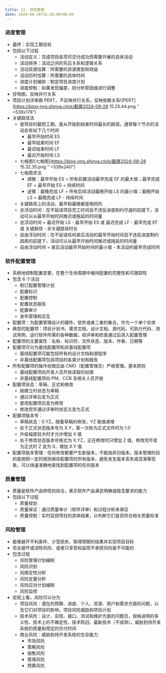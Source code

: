 ```yaml
---
title: 12. 项目管理
date: 2024-08-28T16:56:00+08:00
---
```


### 进度管理

* 最终：实现工期目标
* 包括以下过程
  * 活动定义：完成项目各项可交付成功而需要开展的具体活动
  * 活动排序：活动之间的先后关系和逻辑关系
  * 活动资源估算：所需要的资源类型和效益
  * 活动历时估算：所需要的具体时间
  * 进度计划编排：制定项目进度计划
  * 进度控制：如果发现偏差，则分析原因或进行调整
* 甘特图，反映并行关系
* 项目计划评审图 PERT，不反映并行关系，反映依赖关系![PERT](https://blog-img.shinya.click/截屏2024-08-28 15.25.44.png " =539x178")
* 关键路径法
  * 是项目的最短工期，是从开始到结束时间最长的路径。通常每个节点的活动会有如下几个时间
    * 最早开始时间 ES
    * 最早结束时间 EF
    * 最迟结束时间 LF
    * 最迟开始时间 LS
  * 七格图![七格图](https://blog-img.shinya.click/截屏2024-08-28 15.32.35.png " =539x240")
  * 七格图求法
    * 顺推：最早开始 ES = 所有前置活动最早完成 EF 的最大值；最早完成 EF = 最早开始 ES + 持续时间
    * 逆推：最晚完成 LF = 所有后续活动最晚开始 LS 的最小值；最晚开始 LS = 最晚完成 LF - 持续时间
  * 关键路径上的活动，最早和最晚都是相同的
  * 总浮动时间：在不延误项目完工时间且不违反进度制约尽速的前提下，活动可以从最早开始时间推迟或拖延的时间量
  * 总浮动时间 = 最迟开始 LS - 最早开始 ES 或 最迟完成 LF - 最早完成 EF 或 关键路径 - 非关键路径时长
  * 自由浮动时间：在不延误任何紧后活动的最早开始时间且不违反进度制约因素的前提下，活动可以从最早开始时间推迟或拖延的时间量
  * 自由浮动时间 = 紧后活动最早开始时间的最小值 - 本活动的最早完成时间

### 软件配置管理

* 系统地控制配置变更，在整个生命周期中维持配置的完整性和可跟踪性
* 包含 6 个活动
  * 制订配置管理计划
  * 配置标识
  * 配置控制
  * 配置状态报告
  * 配置审计
  * 发布管理和交互
* 配置项：为配置管理设计的硬件、软件或者二者的集合，作为一个单个实体
* 典型的配置项：项目计划书、需求文档、设计文档、源代码、可执行代码、测试用例、运行软件所需的各种数据，经评审和检查通过后进入配置管理
* 配置项的主要属性：名称、标识符、文件状态、版本、作者、日期等
* 配置项可分为基线配置项和非基线配置项
  * 基线配置项可能包括所有的设计文档和源程序
  * 非基线配置项包括项目的各类计划和报告
* 所有配置项的操作权限应由 CMO（配置管理员）严格管理。基本原则
  * 基线配置项向开发人员开放读取的权限
  * 非基线配置项向 PM、CCB 及相关人员开放
* 配置项状态：草稿、正式和修改
  * 刚建立时状态为草稿
  * 通过评审后变为正式
  * 更改配置项后变为修改
  * 修改完毕通过评审时状态又变为正式
* 配置项版本号：
  * 草稿状态：0.YZ。随着草稿的修改，YZ 取值递增
  * 处于正式状态版本号为 X.Y，第一次称为正式文件时为 1.0
  * 升级幅度较大时才允许增加 X 值
  * 处于修改状态版本号格式为 X.YZ，正在修改时只增加 Z 值，修改完毕变为正式时 Z 变为 0，增加 X.Y 值
* 配置项版本管理：任何修改都要产生新版本，不能抛弃旧版本。版本管理的目的是按照一定的规则保存配置项的所有版本、避免发生版本丢失或混淆等现象，可以快速准确地查找到配置项的任何版本

### 质量管理

* 质量是软件产品特性的综合，表示软件产品满足明确或隐含要求的能力
* 包括以下过程
  * 质量规划
  * 质量保证：通过质量审计（软件评审）和过程分析来保证
  * 质量控制：实时监控项目的具体结果，以判断它们是否符合相关质量标准

### 风险管理

* 能够避开不利条件、少受损失、取得预期的结果并实现项目目标
* 完全避开或消除风险、或者只享受权益而不承担风险是不可能的
* 包含过程
  * 风险管理计划编制
  * 风险识别
  * 风限定性分析
  * 风险定量分析
  * 风险应对计划编制
  * 风险监控
* 宏观上看，风险可以分为
  * 项目风险：潜在的预算、进度、个人、资源、用户和需求方面的问题，以及它们对项目的影响，项目风险威胁到项目计划
  * 技术风险：设计、实现、接口、测试和维护方面的问题日，规格说明的多义性、技术上的不确定性、技术陈旧、最新技术（不成熟）。威胁到待开发系统的质量和预定的交付时间
  * 商业风险：威胁到待开发系统的生存能力
    * 市场风险
    * 策略风险
    * 销售风险
    * 管理风险
    * 预算风险